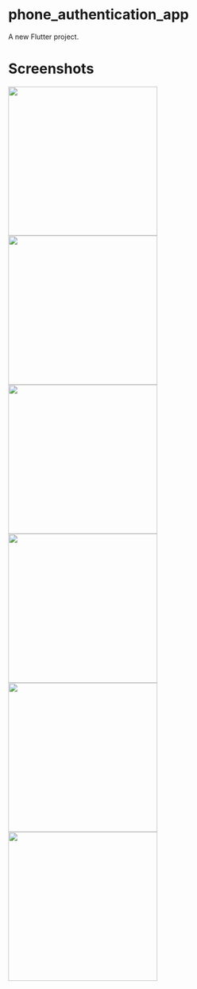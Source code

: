 # phone_authentication_app

A new Flutter project.

# Screenshots
<p>
<img src="https://user-images.githubusercontent.com/86311576/224249106-7081b73b-110b-40b7-bba1-d1b58ede51b4.jpg" width="300">
<img src="https://user-images.githubusercontent.com/86311576/224249489-08cc1933-9ba2-4fe0-9465-d12fe7273adc.jpg" width="300">
<img src="https://user-images.githubusercontent.com/86311576/224249931-14661db2-542b-4c8a-9439-30cc3c33cd8d.jpg" width="300">
<img src="https://user-images.githubusercontent.com/86311576/224250254-5047f05b-1147-4864-ba8f-0d0ad1bd8c80.jpg" width="300">
<img src="https://user-images.githubusercontent.com/86311576/224250564-67bde13e-29c3-4e48-ba64-1a4d13abd9e4.jpg" width="300">
<img src="https://user-images.githubusercontent.com/86311576/224250689-466bf074-b089-43b5-95e1-43ab5f16ab20.jpg" width="300">
</p>
